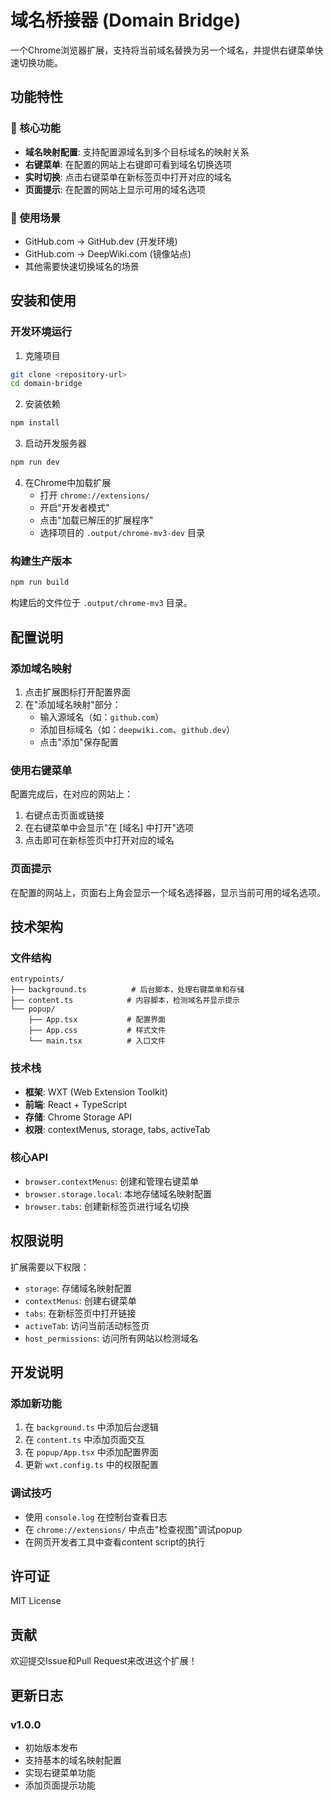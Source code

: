 # 域名桥接器 (Domain Bridge)

一个Chrome浏览器扩展，支持将当前域名替换为另一个域名，并提供右键菜单快速切换功能。

## 功能特性

### 🚀 核心功能
- **域名映射配置**: 支持配置源域名到多个目标域名的映射关系
- **右键菜单**: 在配置的网站上右键即可看到域名切换选项
- **实时切换**: 点击右键菜单在新标签页中打开对应的域名
- **页面提示**: 在配置的网站上显示可用的域名选项

### 🎯 使用场景
- GitHub.com → GitHub.dev (开发环境)
- GitHub.com → DeepWiki.com (镜像站点)
- 其他需要快速切换域名的场景

## 安装和使用

### 开发环境运行

1. 克隆项目
```bash
git clone <repository-url>
cd domain-bridge
```

2. 安装依赖
```bash
npm install
```

3. 启动开发服务器
```bash
npm run dev
```

4. 在Chrome中加载扩展
   - 打开 `chrome://extensions/`
   - 开启"开发者模式"
   - 点击"加载已解压的扩展程序"
   - 选择项目的 `.output/chrome-mv3-dev` 目录

### 构建生产版本

```bash
npm run build
```

构建后的文件位于 `.output/chrome-mv3` 目录。

## 配置说明

### 添加域名映射

1. 点击扩展图标打开配置界面
2. 在"添加域名映射"部分：
   - 输入源域名（如：`github.com`）
   - 添加目标域名（如：`deepwiki.com`、`github.dev`）
   - 点击"添加"保存配置

### 使用右键菜单

配置完成后，在对应的网站上：
1. 右键点击页面或链接
2. 在右键菜单中会显示"在 [域名] 中打开"选项
3. 点击即可在新标签页中打开对应的域名

### 页面提示

在配置的网站上，页面右上角会显示一个域名选择器，显示当前可用的域名选项。

## 技术架构

### 文件结构
```
entrypoints/
├── background.ts          # 后台脚本，处理右键菜单和存储
├── content.ts            # 内容脚本，检测域名并显示提示
└── popup/
    ├── App.tsx           # 配置界面
    ├── App.css           # 样式文件
    └── main.tsx          # 入口文件
```

### 技术栈
- **框架**: WXT (Web Extension Toolkit)
- **前端**: React + TypeScript
- **存储**: Chrome Storage API
- **权限**: contextMenus, storage, tabs, activeTab

### 核心API
- `browser.contextMenus`: 创建和管理右键菜单
- `browser.storage.local`: 本地存储域名映射配置
- `browser.tabs`: 创建新标签页进行域名切换

## 权限说明

扩展需要以下权限：
- `storage`: 存储域名映射配置
- `contextMenus`: 创建右键菜单
- `tabs`: 在新标签页中打开链接
- `activeTab`: 访问当前活动标签页
- `host_permissions`: 访问所有网站以检测域名

## 开发说明

### 添加新功能
1. 在 `background.ts` 中添加后台逻辑
2. 在 `content.ts` 中添加页面交互
3. 在 `popup/App.tsx` 中添加配置界面
4. 更新 `wxt.config.ts` 中的权限配置

### 调试技巧
- 使用 `console.log` 在控制台查看日志
- 在 `chrome://extensions/` 中点击"检查视图"调试popup
- 在网页开发者工具中查看content script的执行

## 许可证

MIT License

## 贡献

欢迎提交Issue和Pull Request来改进这个扩展！

## 更新日志

### v1.0.0
- 初始版本发布
- 支持基本的域名映射配置
- 实现右键菜单功能
- 添加页面提示功能
